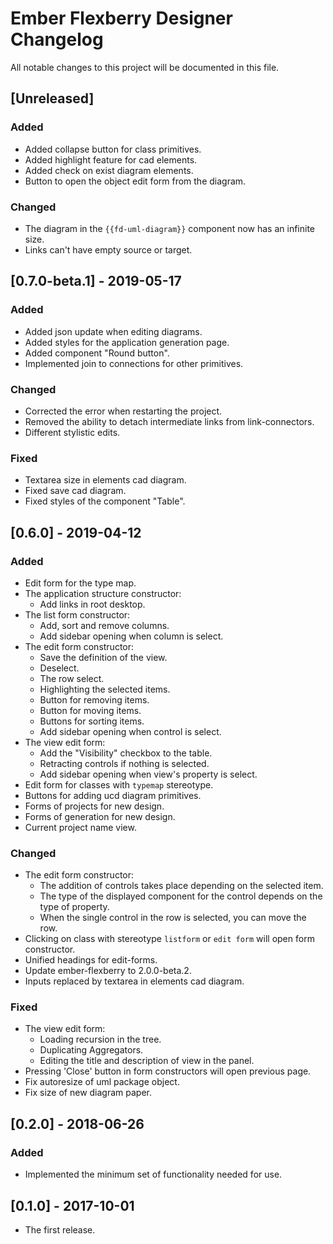 # Ember Flexberry Designer Changelog
All notable changes to this project will be documented in this file.

## [Unreleased]
### Added
* Added collapse button for class primitives.
* Added highlight feature for cad elements.
* Added check on exist diagram elements.
* Button to open the object edit form from the diagram.

### Changed
* The diagram in the `{{fd-uml-diagram}}` component now has an infinite size.
* Links can't have empty source or target.

## [0.7.0-beta.1] - 2019-05-17
### Added
* Added json update when editing diagrams.
* Added styles for the application generation page.
* Added component "Round button".
* Implemented join to connections for other primitives.

### Changed
* Corrected the error when restarting the project.
* Removed the ability to detach intermediate links from link-connectors.
* Different stylistic edits.

### Fixed
* Textarea size in elements cad diagram.
* Fixed save cad diagram.
* Fixed styles of the component "Table".

## [0.6.0] - 2019-04-12
### Added
* Edit form for the type map.
* The application structure constructor:
  * Add links in root desktop.
* The list form constructor:
  * Add, sort and remove columns.
  * Add sidebar opening when column is select.
* The edit form constructor:
  * Save the definition of the view.
  * Deselect.
  * The row select.
  * Highlighting the selected items.
  * Button for removing items.
  * Button for moving items.
  * Buttons for sorting items.
  * Add sidebar opening when control is select.
* The view edit form:
  * Add the "Visibility" checkbox to the table.
  * Retracting controls if nothing is selected.
  * Add sidebar opening when view's property is select.
* Edit form for classes with `typemap` stereotype.
* Buttons for adding ucd diagram primitives.
* Forms of projects for new design.
* Forms of generation for new design.
* Current project name view.

### Changed
* The edit form constructor:
  * The addition of controls takes place depending on the selected item.
  * The type of the displayed component for the control depends on the type of property.
  * When the single control in the row is selected, you can move the row.
* Clicking on class with stereotype `listform` or `edit form` will open form constructor.
* Unified headings for edit-forms.
* Update ember-flexberry to 2.0.0-beta.2.
* Inputs replaced by textarea in elements cad diagram.

### Fixed
* The view edit form:
  * Loading recursion in the tree.
  * Duplicating Aggregators.
  * Editing the title and description of view in the panel.
* Pressing 'Close' button in form constructors will open previous page.
* Fix autoresize of uml package object.
* Fix size of new diagram paper.

## [0.2.0] - 2018-06-26
### Added
* Implemented the minimum set of functionality needed for use.

## [0.1.0] - 2017-10-01
* The first release.
